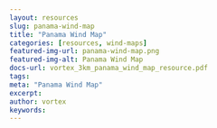 ```yaml
---
layout: resources
slug: panama-wind-map
title: "Panama Wind Map"
categories: [resources, wind-maps]
featured-img-url: panama-wind-map.png
featured-img-alt: Panama Wind Map
docs-url: vortex_3km_panama_wind_map_resource.pdf
tags:
meta: "Panama Wind Map"
excerpt: 
author: vortex
keywords: 
---
```

